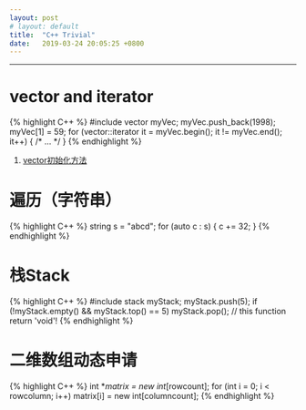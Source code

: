 ```yaml
---
layout: post
# layout: default
title:  "C++ Trivial"
date:   2019-03-24 20:05:25 +0800
---
```



---
# vector and iterator
  
{% highlight C++ %}
#include <vector>
vector<int> myVec;
myVec.push_back(1998);
myVec[1] = 59;
for (vector<int>::iterator it = myVec.begin(); it != myVec.end(); it++)
{ /* ... */ }
{% endhighlight %}

1. [vector初始化方法][vector-init]

# 遍历（字符串）

{% highlight C++ %}
string s = "abcd";
for (auto c : s) { c += 32; }
{% endhighlight %}

# 栈Stack

{% highlight C++ %}
#include <stack>
stack<int> myStack;
myStack.push(5);
if (!myStack.empty() && myStack.top() == 5)
    myStack.pop();                          // this function return 'void'!
{% endhighlight %}


# 二维数组动态申请

{% highlight C++ %}
int **matrix = new int*[rowcount];
for (int i = 0; i < rowcolumn; i++)
    matrix[i] = new int[columncount];
{% endhighlight %}



[vector-init]: https://blog.csdn.net/piaoliangjinjin/article/details/80826488